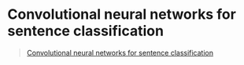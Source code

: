 # Convolutional neural networks for sentence classification

> [Convolutional neural networks for sentence classification](http://arxiv.org/pdf/1408.5882)

